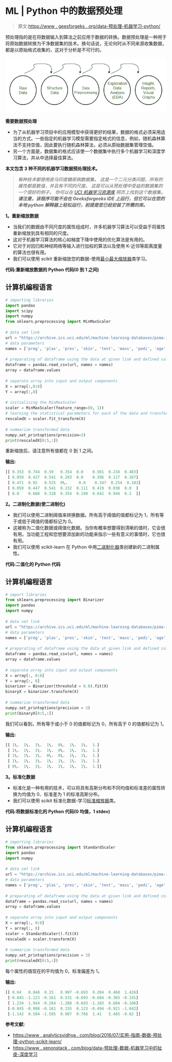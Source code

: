 # ML | Python 中的数据预处理

> 原文:[https://www . geesforgeks . org/data-预处理-机器学习-python/](https://www.geeksforgeeks.org/data-preprocessing-machine-learning-python/)

预处理指的是在将数据输入到算法之前应用于数据的转换。数据预处理是一种用于将原始数据转换为干净数据集的技术。换句话说，无论何时从不同来源收集数据，都是以原始格式收集的，这对于分析是不可行的。

![](img/02d94c3d97826a7ee52f03216b4b985b.png)

**需要数据预处理**

*   为了从机器学习项目中的应用模型中获得更好的结果，数据的格式必须采用适当的方式。一些指定的机器学习模型需要指定格式的信息，例如，随机森林算法不支持空值，因此要执行随机森林算法，必须从原始数据集管理空值。
*   另一个方面是，数据集的格式应该使一个数据集中执行多个机器学习和深度学习算法，并从中选择最佳算法。

**本文包含 3 种不同的机器学习数据预处理技术。**

> *每种技术都使用皮马印度糖尿病数据集。*
> *这是一个二元分类问题，所有的属性都是数值，并且有不同的尺度。*
> *这是可以从预处理中受益的数据集的一个很好的例子。*
> *你可以在* [*UCI 机器学习资源库*](https://archive.ics.uci.edu/ml/datasets/Pima+Indians+Diabetes) *网页上找到这个数据集。*
> ***请注意，该程序可能不会在 Geeksforgeeks IDE 上运行，但它可以在您的本地 python 解释器上轻松运行，前提是您已经安装了所需的库。***

**1。重新缩放数据**

*   当我们的数据由不同尺度的属性组成时，许多机器学习算法可以受益于将属性重新缩放到具有相同的尺度。
*   这对于机器学习算法的核心如梯度下降中使用的优化算法是有用的。
*   它对于对回归和神经网络等输入进行加权的算法以及使用 K-近邻等距离度量的算法也很有用。
*   我们可以使用 scikit 重新缩放您的数据-使用[最小最大缩放器](http://scikit-learn.org/stable/modules/generated/sklearn.preprocessing.MinMaxScaler.html)类学习。

**代码:重新缩放数据的 Python 代码(0 到 1 之间)**

## 计算机编程语言

```py
# importing libraries
import pandas
import scipy
import numpy
from sklearn.preprocessing import MinMaxScaler

# data set link
url = "https://archive.ics.uci.edu/ml/machine-learning-databases/pima-indians-diabetes/pima-indians-diabetes.data"
# data parameters
names = ['preg', 'plas', 'pres', 'skin', 'test', 'mass', 'pedi', 'age', 'class']

# preparating of dataframe using the data at given link and defined columns list
dataframe = pandas.read_csv(url, names = names)
array = dataframe.values

# separate array into input and output components
X = array[:,0:8]
Y = array[:,8]

# initialising the MinMaxScaler
scaler = MinMaxScaler(feature_range=(0, 1))
# learning the statistical parameters for each of the data and transforming
rescaledX = scaler.fit_transform(X)

# summarize transformed data
numpy.set_printoptions(precision=3)
print(rescaledX[0:5,:])
```

重新缩放后，请注意所有值都在 0 到 1 之间。

**输出:**

```py
[[ 0.353  0.744  0.59   0.354  0.0    0.501  0.234  0.483]
 [ 0.059  0.427  0.541  0.293  0.0    0.396  0.117  0.167]
 [ 0.471  0.92   0.525  0\.     0.0    0.347  0.254  0.183]
 [ 0.059  0.447  0.541  0.232  0.111  0.419  0.038  0.0  ]
 [ 0.0    0.688  0.328  0.354  0.199  0.642  0.944  0.2  ]]
```

**2。二进制化数据(使二进制化)**

*   我们可以使用二进制阈值来转换数据。所有高于阈值的值都标记为 1，所有等于或低于阈值的值都标记为 0。
*   这被称为二值化数据或阈值化数据。当你有概率想要得到清晰的值时，它会很有用。当功能工程和您想要添加新的功能来指示一些有意义的事情时，它也很有用。
*   我们可以使用 scikit-learn 在 Python 中用[二进制化器](http://scikit-learn.org/stable/modules/generated/sklearn.preprocessing.Binarizer.html)类创建新的二进制属性。

**代码:二值化的 Python 代码**

## 计算机编程语言

```py
# import libraries
from sklearn.preprocessing import Binarizer
import pandas
import numpy

# data set link
url = "https://archive.ics.uci.edu/ml/machine-learning-databases/pima-indians-diabetes/pima-indians-diabetes.data"
# data parameters
names = ['preg', 'plas', 'pres', 'skin', 'test', 'mass', 'pedi', 'age', 'class']

# preparating of dataframe using the data at given link and defined columns list
dataframe = pandas.read_csv(url, names = names)
array = dataframe.values

# separate array into input and output components
X = array[:, 0:8]
Y = array[:, 8]
binarizer = Binarizer(threshold = 0.0).fit(X)
binaryX = binarizer.transform(X)

# summarize transformed data
numpy.set_printoptions(precision = 3)
print(binaryX[0:5,:])
```

我们可以看到，所有等于或小于 0 的值都标记为 0，所有高于 0 的值都标记为 1。

**输出:**

```py
[[ 1\.  1\.  1\.  1\.  0\.  1\.  1\.  1.]
 [ 1\.  1\.  1\.  1\.  0\.  1\.  1\.  1.]
 [ 1\.  1\.  1\.  0\.  0\.  1\.  1\.  1.]
 [ 1\.  1\.  1\.  1\.  1\.  1\.  1\.  1.]
 [ 0\.  1\.  1\.  1\.  1\.  1\.  1\.  1.]]
```

**3。标准化数据**

*   标准化是一种有用的技术，可以将具有高斯分布和不同均值和标准差的属性转换为均值为 0、标准差为 1 的标准高斯分布。
*   我们可以使用 scikit 标准化数据-学习[标准缩放器](http://scikit-learn.org/stable/modules/generated/sklearn.preprocessing.StandardScaler.html)类。

**代码:将数据标准化的 Python 代码(0 均值，1 stdev)**

## 计算机编程语言

```py
# importing libraries
from sklearn.preprocessing import StandardScaler
import pandas
import numpy

# data set link
url = "https://archive.ics.uci.edu/ml/machine-learning-databases/pima-indians-diabetes/pima-indians-diabetes.data"
# data parameters
names = ['preg', 'plas', 'pres', 'skin', 'test', 'mass', 'pedi', 'age', 'class']

# preparating of dataframe using the data at given link and defined columns list
dataframe = pandas.read_csv(url, names = names)
array = dataframe.values

# separate array into input and output components
X = array[:, 0:8]
Y = array[:, 8]
scaler = StandardScaler().fit(X)
rescaledX = scaler.transform(X)

# summarize transformed data
numpy.set_printoptions(precision = 3)
print(rescaledX[0:5,:])
```

每个属性的值现在的平均值为 0，标准偏差为 1。

**输出:**

```py
[[ 0.64   0.848  0.15   0.907 -0.693  0.204  0.468  1.426]
 [-0.845 -1.123 -0.161  0.531 -0.693 -0.684 -0.365 -0.191]
 [ 1.234  1.944 -0.264 -1.288 -0.693 -1.103  0.604 -0.106]
 [-0.845 -0.998 -0.161  0.155  0.123 -0.494 -0.921 -1.042]
 [-1.142  0.504 -1.505  0.907  0.766  1.41   5.485 -0.02 ]]
```

**参考文献:**

*   [https://www . analyticsvidhya . com/blog/2016/07/实用-指南-数据-预处理-python-scikit-learn/](https://www.analyticsvidhya.com/blog/2016/07/practical-guide-data-preprocessing-python-scikit-learn/)
*   [https://www . xenonstack . com/blog/data-预处理-数据-机器学习中的扯皮-深度学习](https://www.xenonstack.com/blog/data-preprocessing-data-wrangling-in-machine-learning-deep-learning)